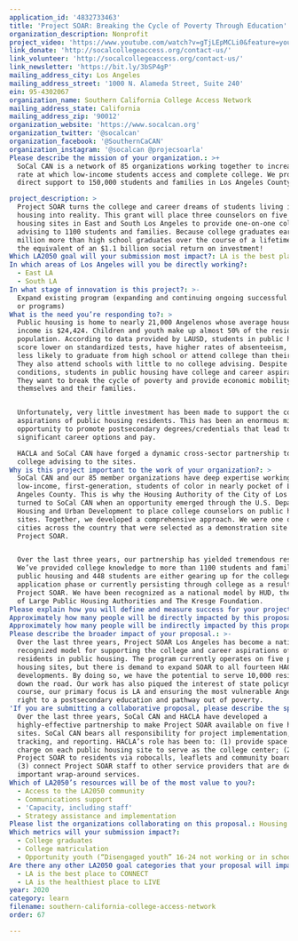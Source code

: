 ```yaml
---
application_id: '4832733463'
title: 'Project SOAR: Breaking the Cycle of Poverty Through Education'
organization_description: Nonprofit
project_video: 'https://www.youtube.com/watch?v=gTjLEpMCLi0&feature=youtu.be'
link_donate: 'http://socalcollegeaccess.org/contact-us/'
link_volunteer: 'http://socalcollegeaccess.org/contact-us/'
link_newsletter: 'https://bit.ly/3bSP4gP'
mailing_address_city: Los Angeles
mailing_address_street: '1000 N. Alameda Street, Suite 240'
ein: 95-4302067
organization_name: Southern California College Access Network
mailing_address_state: California
mailing_address_zip: '90012'
organization_website: 'https://www.socalcan.org'
organization_twitter: '@socalcan'
organization_facebook: '@SouthernCaCAN'
organization_instagram: '@socalcan @projecsoarla'
Please describe the mission of your organization.: >+
  SoCal CAN is a network of 85 organizations working together to increase the
  rate at which low-income students access and complete college. We provide
  direct support to 150,000 students and families in Los Angeles County.  

project_description: >
  Project SOAR turns the college and career dreams of students living in public
  housing into reality. This grant will place three counselors on five public
  housing sites in East and South Los Angeles to provide one-on-one college
  advising to 1100 students and families. Because college graduates earn $1
  million more than high school graduates over the course of a lifetime, this is
  the equivalent of an $1.1 billion social return on investment!
Which LA2050 goal will your submission most impact?: LA is the best place to LEARN
In which areas of Los Angeles will you be directly working?:
  - East LA
  - South LA
In what stage of innovation is this project?: >-
  Expand existing program (expanding and continuing ongoing successful projects
  or programs)
What is the need you’re responding to?: >
  Public housing is home to nearly 21,000 Angelenos whose average household
  income is $24,424. Children and youth make up almost 50% of the resident
  population. According to data provided by LAUSD, students in public housing
  score lower on standardized tests, have higher rates of absenteeism, and are
  less likely to graduate from high school or attend college than their peers.
  They also attend schools with little to no college advising. Despite these
  conditions, students in public housing have college and career aspirations.
  They want to break the cycle of poverty and provide economic mobility for
  themselves and their families. 


  Unfortunately, very little investment has been made to support the college
  aspirations of public housing residents. This has been an enormous missed
  opportunity to promote postsecondary degrees/credentials that lead to
  significant career options and pay. 

  HACLA and SoCal CAN have forged a dynamic cross-sector partnership to bring
  college advising to the sites.
Why is this project important to the work of your organization?: >
  SoCal CAN and our 85 member organizations have deep expertise working with
  low-income, first-generation, students of color in nearly pocket of Los
  Angeles County. This is why the Housing Authority of the City of Los Angeles
  turned to SoCal CAN when an opportunity emerged through the U.S. Department of
  Housing and Urban Development to place college counselors on public housing
  sites. Together, we developed a comprehensive approach. We were one of 9
  cities across the country that were selected as a demonstration site for
  Project SOAR. 


  Over the last three years, our partnership has yielded tremendous results.
  We’ve provided college knowledge to more than 1100 students and families in
  public housing and 448 students are either gearing up for the college
  application phase or currently persisting through college as a result of
  Project SOAR. We have been recognized as a national model by HUD, the Council
  of Large Public Housing Authorities and The Kresge Foundation. 
Please explain how you will define and measure success for your project.: "Project SOAR seeks to eliminate any barrier that stands between a resident’s desire to attend college and the advising needed to make that happen. We prioritize 7th-12 graders, college students and opportunity youth under 25, but our door is open to anyone that would like to pursue postsecondary education. We’ve found that Project SOAR is especially helpful to the students who would otherwise fall through the cracks.\n\nIncluded below is a summary of what we are seeking to accomplish and metrics to determine whether we have been successful. We have developed a sophisticated case management system in SalesForce to track our interactions and impact with students and families. \n\n1. Increase college application and acceptance rates for residents at the five Project SOAR housing sites: \n*\t95% of Project SOAR students will have an individualized academic plan. \n*\t85% of Project SOAR students who are eligible for federal aid will complete the FAFSA. \n*\t75% of Project SOAR students who are eligible will apply for grants and scholarships. \n*\t90% of Project SOAR students who are UC-CSU eligible will submit applications. \n*\t90% of Project SOAR students who are completing high school and intend to attend college, will submit applications. \n*\t100% of Project SOAR students who have been accepted to college will have a clear understanding of the various financial aid packages offered to them for decision-making purposes. \n\n2. Increase college enrollment and persistence rates for residents at the five Project SOAR sites: \n*\t100% of Project SOAR students who submitted their intention to register will receive guidance on how to navigate any remaining enrollment issues. \n*\t95% of Project SOAR students will successfully enroll and attend school in the fall. \n*\t95% of Project SOAR students will enroll in our college success program, Level Up. \n"
Approximately how many people will be directly impacted by this proposal?: '1100'
Approximately how many people will be indirectly impacted by this proposal?: '10000'
Please describe the broader impact of your proposal.: >-
  Over the last three years, Project SOAR Los Angeles has become a nationally
  recognized model for supporting the college and career aspirations of
  residents in public housing. The program currently operates on five public
  housing sites, but there is demand to expand SOAR to all fourteen HACLA
  developments. By doing so, we have the potential to serve 10,000 residents
  down the road. Our work has also piqued the interest of state policymakers. Of
  course, our primary focus is LA and ensuring the most vulnerable Angelenos the
  right to a postsecondary education and pathway out of poverty. 
'If you are submitting a collaborative proposal, please describe the specific role of partner organizations in the project.': >
  Over the last three years, SoCal CAN and HACLA have developed a
  highly-effective partnership to make Project SOAR available on five housing
  sites. SoCal CAN bears all responsibility for project implementation, data
  tracking, and reporting. HACLA’s role has been to: (1) provide space free of
  charge on each public housing site to serve as the college center; (2) promote
  Project SOAR to residents via robocalls, leaflets and community boards; and
  (3) connect Project SOAR staff to other service providers that are delivering
  important wrap-around services. 
Which of LA2050’s resources will be of the most value to you?:
  - Access to the LA2050 community
  - Communications support
  - 'Capacity, including staff'
  - Strategy assistance and implementation
Please list the organizations collaborating on this proposal.: Housing Authority of the City of Los Angeles
Which metrics will your submission impact?:
  - College graduates
  - College matriculation
  - Opportunity youth (“Disengaged youth” 16-24 not working or in school)
Are there any other LA2050 goal categories that your proposal will impact?:
  - LA is the best place to CONNECT
  - LA is the healthiest place to LIVE
year: 2020
category: learn
filename: southern-california-college-access-network
order: 67

---
```

